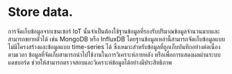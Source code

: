 # Store data.
การจัดเก็บข้อมูลจากเซนเซอร์ IoT นั้นจำเป็นต้องใช้ฐานข้อมูลที่รองรับปริมาณข้อมูลจำนวนมากและสามารถขยายตัวได้ เช่น MongoDB หรือ InfluxDB โดยฐานข้อมูลเหล่านี้สามารถจัดเก็บข้อมูลแบบไม่มีโครงสร้างและข้อมูลแบบ time-series ได้ ซึ่งเหมาะสำหรับข้อมูลที่ถูกเก็บบันทึกอย่างต่อเนื่องตามเวลา ข้อมูลที่จัดเก็บสามารถนำไปใช้งานในการวิเคราะห์ภายหลัง หรือเพื่อการแสดงผลผ่านระบบแดชบอร์ด ช่วยให้สามารถตรวจสอบและวิเคราะห์ข้อมูลได้อย่างมีประสิทธิภาพ
